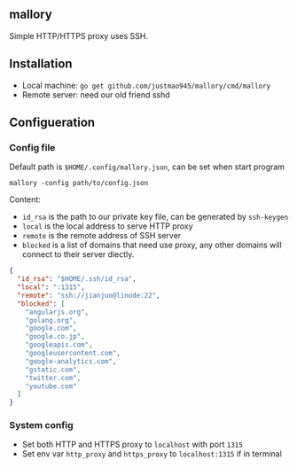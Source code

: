 ## mallory
Simple HTTP/HTTPS proxy uses SSH.


## Installation
* Local machine: `go get github.com/justmao945/mallory/cmd/mallory`
* Remote server: need our old friend sshd


## Configueration
### Config file
Default path is `$HOME/.config/mallory.json`, can be set when start program 
```
mallory -config path/to/config.json
```

Content:
* `id_rsa` is the path to our private key file, can be generated by `ssh-keygen`
* `local` is the local address to serve HTTP proxy
* `remote` is the remote address of SSH server
* `blocked` is a list of domains that need use proxy, any other domains will connect to their server diectly.

```json
{
  "id_rsa": "$HOME/.ssh/id_rsa",
  "local": ":1315",
  "remote": "ssh://jianjun@linode:22",
  "blocked": [
    "angularjs.org",
    "golang.org",
    "google.com",
    "google.co.jp",
    "googleapis.com",
    "googleusercontent.com",
    "google-analytics.com",
    "gstatic.com",
    "twitter.com",
    "youtube.com"
  ]
}
```

### System config
* Set both HTTP and HTTPS proxy to `localhost` with port `1315`
* Set env var `http_proxy` and `https_proxy` to `localhost:1315` if in terminal


